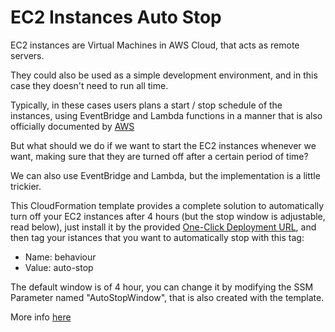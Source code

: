 # EC2 Instances Auto Stop

EC2 instances are Virtual Machines in AWS Cloud, that acts as remote servers.

They could also be used as a simple development environment, and in this case they doesn't need to run all time.

Typically, in these cases users plans a start / stop schedule of the instances, using EventBridge and Lambda functions in a manner that is also officially documented by [AWS](https://aws.amazon.com/it/premiumsupport/knowledge-center/start-stop-lambda-eventbridge/)

But what should we do if we want to start the EC2 instances whenever we want, making sure that they are turned off after a certain period of time?

We can also use EventBridge and Lambda, but the implementation is a little trickier.

This CloudFormation template provides a complete solution to automatically turn off your EC2 instances after 4 hours (but the stop window is adjustable, read below), just install it by the provided [One-Click Deployment URL](https://console.aws.amazon.com/cloudformation/home?region=us-east-1#/stacks/quickcreate?stack_name=AutoStopEC2Instances&templateURL=https://filippo-testini-aws-utils.s3.eu-south-1.amazonaws.com/auto-stop-ec2-instances/AutoStopEC2Instances.yaml), and then tag your istances that you want to automatically stop with this tag:
- Name: behaviour
- Value: auto-stop

The default window is of 4 hour, you can change it by modifying the SSM Parameter named "AutoStopWindow", that is also created with the template.

More info [here](https://filippotestini.medium.com/how-to-automate-stopping-of-an-ec2-instance-af8501968059)
